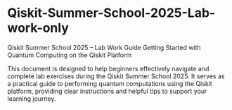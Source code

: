 # Qiskit-Summer-School-2025-Lab-work-only
Qiskit Summer School 2025 – Lab Work Guide
Getting Started with Quantum Computing on the Qiskit Platform

This document is designed to help beginners effectively navigate and complete lab exercises during the Qiskit Summer School 2025. It serves as a practical guide to performing quantum computations using the Qiskit platform, providing clear instructions and helpful tips to support your learning journey.


